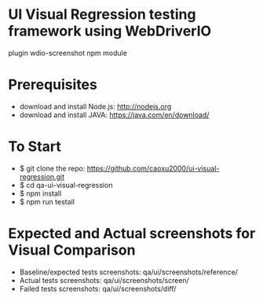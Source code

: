 # UI Visual Regression testing framework using WebDriverIO
  plugin wdio-screenshot npm module

# Prerequisites
- download and install Node.js: http://nodejs.org
- download and install JAVA: https://java.com/en/download/


# To Start

- $ git clone the repo: https://github.com/caoxu2000/ui-visual-regression.git
- $ cd qa-ui-visual-regression
- $ npm install
- $ npm run testall

# Expected and Actual screenshots for Visual Comparison

- Baseline/expected tests screenshots: qa/ui/screenshots/reference/
- Actual tests screenshots: qa/ui/screenshots/screen/
- Failed tests screenshots: qa/ui/screenshots/diff/
